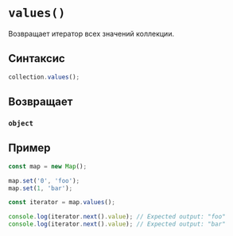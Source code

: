 # `values()`

Возвращает итератор всех значений коллекции.

## Синтаксис

```js
collection.values();
```

## Возвращает

### `object`

## Пример

```js
const map = new Map();

map.set('0', 'foo');
map.set(1, 'bar');

const iterator = map.values();

console.log(iterator.next().value); // Expected output: "foo"
console.log(iterator.next().value); // Expected output: "bar"
```
